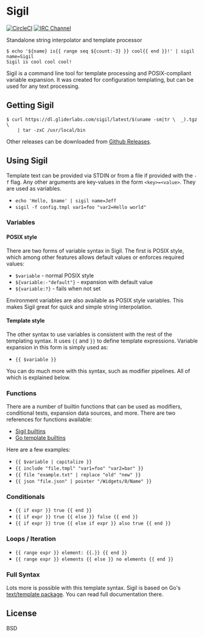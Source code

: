 # Sigil

[![CircleCI](https://img.shields.io/circleci/project/gliderlabs/sigil/release.svg)](https://circleci.com/gh/gliderlabs/sigil)
[![IRC Channel](https://img.shields.io/badge/irc-%23gliderlabs-blue.svg)](https://kiwiirc.com/client/irc.freenode.net/#gliderlabs)


Standalone string interpolator and template processor

```
$ echo '${name} is{{ range seq ${count:-3} }} cool{{ end }}!' | sigil name=Sigil
Sigil is cool cool cool!
```

Sigil is a command line tool for template processing and POSIX-compliant
variable expansion. It was created for configuration templating, but can be used
for any text processing.

## Getting Sigil

```
$ curl https://dl.gliderlabs.com/sigil/latest/$(uname -sm|tr \  _).tgz \
    | tar -zxC /usr/local/bin
```

Other releases can be downloaded from [Github Releases](https://github.com/gliderlabs/sigil/releases).

## Using Sigil

Template text can be provided via STDIN or from a file if provided with the `-f`
flag. Any other arguments are key-values in the form `<key>=<value>`. They are
used as variables.

 * `echo 'Hello, $name' | sigil name=Jeff`
 * `sigil -f config.tmpl var1=foo "var2=Hello world"`

### Variables

#### POSIX style

There are two forms of variable syntax in Sigil. The first is POSIX style, which
among other features allows default values or enforces required values:

 * `$variable` - normal POSIX style
 * `${variable:-"default"}` - expansion with default value
 * `${variable:?}` - fails when not set

Environment variables are also available as POSIX style variables. This makes
Sigil great for quick and simple string interpolation.

#### Template style

The other syntax to use variables is consistent with the rest of the templating
syntax. It uses `{{` and `}}` to define template expressions. Variable expansion
in this form is simply used as:

 * `{{ $variable }}`

You can do much more with this syntax, such as modifier pipelines. All of which
is explained below.

### Functions

There are a number of builtin functions that can be used as modifiers,
conditional tests, expansion data sources, and more. There are two references
for functions available:

 * [Sigil builtins](http://godoc.org/github.com/gliderlabs/sigil/builtin)
 * [Go template builtins](http://golang.org/pkg/text/template/#hdr-Functions)

Here are a few examples:

 * `{{ $variable | capitalize }}`
 * `{{ include "file.tmpl" "var1=foo" "var2=bar" }}`
 * `{{ file "example.txt" | replace "old" "new" }}`
 * `{{ json "file.json" | pointer "/Widgets/0/Name" }}`

### Conditionals

 * `{{ if expr }} true {{ end }}`
 * `{{ if expr }} true {{ else }} false {{ end }}`
 * `{{ if expr }} true {{ else if expr }} also true {{ end }}`

### Loops / Iteration

 * `{{ range expr }} element: {{.}} {{ end }}`
 * `{{ range expr }} elements {{ else }} no elements {{ end }}`

### Full Syntax

Lots more is possible with this template syntax. Sigil is based on Go's
[text/template package](http://golang.org/pkg/text/template/). You can read full
documentation there.


## License

BSD
